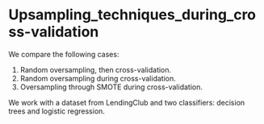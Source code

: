 # Upsampling_techniques_during_cross-validation
 
We compare the following cases:

1. Random oversampling, then cross-validation.
2. Random oversampling during cross-validation.
3. Oversampling through SMOTE during cross-validation.

We work with a dataset from LendingClub and two classifiers: decision trees and logistic regression.
